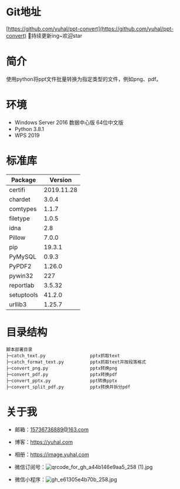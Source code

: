 # Git地址
[https://github.com/yuhal/ppt-convert](https://github.com/yuhal/ppt-convert)
🐰持续更新ing~欢迎star

# 简介
使用python将ppt文件批量转换为指定类型的文件，例如png、pdf。

# 环境
- Windows Server  2016 数据中心版 64位中文版
- Python 3.8.1
- WPS 2019

# 标准库
|Package   |Version   |
| ------------ | ------------ |
|certifi    |2019.11.28
|chardet    |3.0.4
|comtypes   |1.1.7
|filetype   |1.0.5
|idna       |2.8
|Pillow     |7.0.0
|pip        |19.3.1
|PyMySQL    |0.9.3
|PyPDF2     |1.26.0
|pywin32    |227
|reportlab  |3.5.32
|setuptools |41.2.0
|urllib3    |1.25.7

# 目录结构
```
脚本部署目录
├─catch_text.py                 pptx抓取text
├─catch_format_text.py          pptx抓取text并按段落格式
├─convert_png.py                pptx转换png
├─convert_pdf.py                pptx转换pdf
├─convert_pptx.py               ppt转换pptx
├─convert_split_pdf.py          pptx转换并拆分pdf
```

# 关于我
- 邮箱：15736736889@163.com
- 博客：https://yuhal.com
- 相册：https://image.yuhal.com
- 微信订阅号：![qrcode_for_gh_a44b146e9aa5_258 (1).jpg](https://upload-images.jianshu.io/upload_images/15325592-a386599c3e3fe4b8.jpg?imageMogr2/auto-orient/strip%7CimageView2/2/w/1240)

- 微信小程序：![gh_e61305e4b70b_258.jpg](https://upload-images.jianshu.io/upload_images/15325592-e3f8e867c427ac54.jpg?imageMogr2/auto-orient/strip%7CimageView2/2/w/1240)


